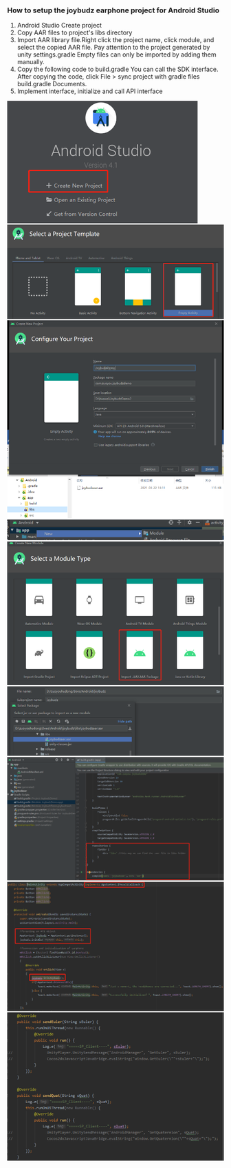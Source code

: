 ### How to setup the joybudz earphone project for Android Studio

1. Android Studio Create project
2. Copy AAR files to project's libs directory
3. Import AAR library file.Right click the project name, click module, and select the copied AAR file. Pay attention to the project generated by unity settings.gradle Empty files can only be imported by adding them manually.
4. Copy the following code to build.gradle You can call the SDK interface. After copying the code, click File > sync project with gradle files build.gradle Documents.
5. Implement interface, initialize and call API interface

![image](https://github.com/joybudz/joybudz/blob/main/images/1.png)
![image](https://github.com/joybudz/joybudz/blob/main/images/2.png)
![image](https://github.com/joybudz/joybudz/blob/main/images/3.png)
![image](https://github.com/joybudz/joybudz/blob/main/images/4.png)
![image](https://github.com/joybudz/joybudz/blob/main/images/5.png)
![image](https://github.com/joybudz/joybudz/blob/main/images/6.png)
![image](https://github.com/joybudz/joybudz/blob/main/images/7.png)
![image](https://github.com/joybudz/joybudz/blob/main/images/8.png)
![image](https://github.com/joybudz/joybudz/blob/main/images/9.png)
![image](https://github.com/joybudz/joybudz/blob/main/images/10.png)

